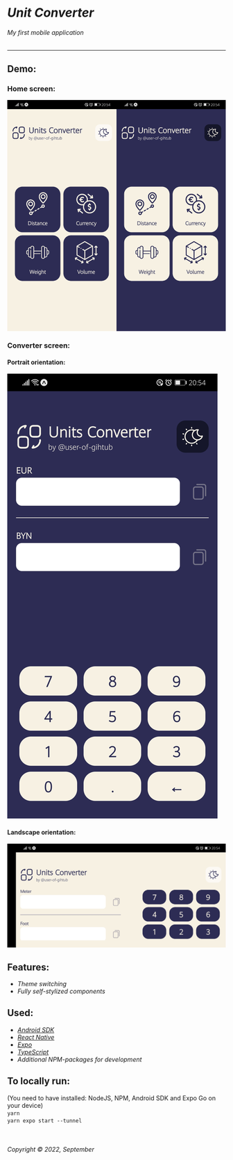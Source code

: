 # _Unit Converter_
###### _My first mobile application_  
<hr>  


## Demo:  
### Home screen: 
<div style="display: flex; flex-direction: row; width: 100%">
<img src="android-demo-screenshots/Screenshot_0_host.exp.exponent.jpg" alt="light theme" width="50%" style="flex-basis: 50%" />
<img src="android-demo-screenshots/Screenshot_1_host.exp.exponent.jpg"  alt="dark theme" width="50%" style="flex-basis: 50%"/>
</div>  

### Converter screen:  
#### Portrait orientation:  
![portrait, dark mode](./android-demo-screenshots/Screenshot_2_host.exp.exponent.jpg)
#### Landscape orientation:  
![landscape, light mode](./android-demo-screenshots/Screenshot_3_host.exp.exponent.jpg)

## Features:  
* _Theme switching_  
* _Fully self-stylized components_  


## Used:  
* _[Android SDK](https://developer.android.com/studio)_
* _[React Native](https://reactnative.dev/)_  
* _[Expo](https://expo.dev/)_
* _[TypeScript](https://www.typescriptlang.org/)_  
* _Additional NPM-packages for development_



## To locally run:  
(You need to have installed: NodeJS, NPM, Android SDK and Expo Go on your device)  
`yarn`  
`yarn expo start --tunnel`  


&nbsp;  
###### Copyright © 2022, September